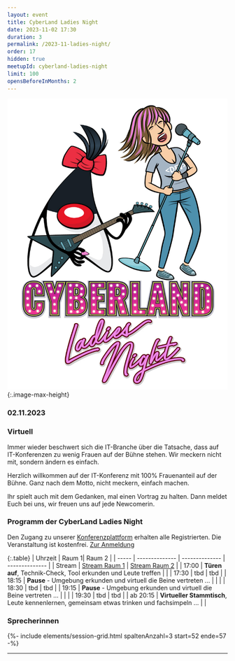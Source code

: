 ```yaml
---
layout: event
title: CyberLand Ladies Night
date: 2023-11-02 17:30
duration: 3
permalink: /2023-11-ladies-night/
order: 17
hidden: true
meetupId: cyberland-ladies-night
limit: 100
opensBeforeInMonths: 2
---
```

![Logo](/assets/logo/ladies_night.jpg){:.image-max-height}

### <i class="fas fa-lg fa-calendar"></i> 02.11.2023

### <i class="fas fa-lg fa-globe"></i> Virtuell <span style="font-size: 0.6em;">


Immer wieder beschwert sich die IT-Branche über die Tatsache, dass auf IT-Konferenzen zu wenig Frauen auf der Bühne stehen. Wir meckern nicht mit, sondern ändern es einfach.

Herzlich willkommen auf der IT-Konferenz mit 100% Frauenanteil auf der Bühne. Ganz nach dem Motto, nicht meckern, einfach machen.

Ihr spielt auch mit dem Gedanken, mal einen Vortrag zu halten. Dann meldet Euch bei uns, wir freuen uns auf jede Newcomerin.


### <i class="fas fa-lg fa-book-open"></i> Programm der CyberLand Ladies Night

Den Zugang zu unserer [Konferenzplattform](https://world.ijug.eu/) erhalten alle Registrierten. Die Veranstaltung ist kostenfrei. [Zur Anmeldung](#teilnahme)

{:.table}
| Uhrzeit  | Raum 1| Raum 2 | 
| ----- | -------------- | -------------- | -------------- |
| Stream  | <a href="https://meet.ijug.eu/cyberlandlogpark"><i class="fas fa-lg fa-link"></i> Stream Raum 1</a> | <a href="https://meet.ijug.eu/cyberlandcigarden"><i class="fas fa-lg fa-link"></i> Stream Raum 2</a> | 
| 17:00 | __Türen auf__, Technik-Check, Tool erkunden und Leute treffen | |
| 17:30 | tbd | tbd | 
| 18:15 | __Pause__ - Umgebung erkunden und virtuell die Beine vertreten ... | | |
| 18:30 | tbd | tbd | 
| 19:15 | __Pause__ - Umgebung erkunden und virtuell die Beine vertreten ... | | |
| 19:30 | tbd | tbd | 
| ab 20:15 | __Virtueller Stammtisch__, Leute kennenlernen, gemeinsam etwas trinken und fachsimpeln ... | |

### <i id="sprecher" class="fas fa-user"></i> Sprecherinnen

{%- include elements/session-grid.html spaltenAnzahl=3 start=52 ende=57 -%}

<hr />
